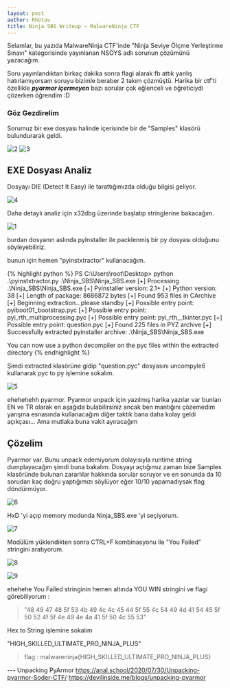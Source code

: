 ```yaml
---
layout: post
author: Rhotav
title: Ninja SBS Writeup ~ MalwareNinja CTF
---
```


Selamlar, bu yazıda MalwareNinja CTF'inde "Ninja Seviye Ölçme Yerleştirme Sınavı" kategorisinde yayınlanan NSÖYS adlı sorunun çözümünü yazacağım.

Soru yayınlandıktan birkaç dakika sonra flagi alarak fb attık yanlış hatırlamıyorsam soruyu bizimle beraber 2 takım çözmüştü. Harika bir ctf'ti özellikle ***pyarmor içermeyen*** bazı sorular çok eğlenceli ve öğreticiydi çözerken öğrendim :D

### Göz Gezdirelim

Sorumuz bir exe dosyası halinde içerisinde bir de "Samples" klasörü bulundurarak geldi.

![2](https://user-images.githubusercontent.com/54905232/103215367-31516400-4924-11eb-99d2-fd707644f310.png)
![3](https://user-images.githubusercontent.com/54905232/103215375-38787200-4924-11eb-9b3e-66eff931d9d1.png)

## EXE Dosyası Analiz

Dosyayı DIE (Detect It Easy) ile tarattığımızda olduğu bilgisi geliyor.

![4](https://user-images.githubusercontent.com/54905232/103215382-3f9f8000-4924-11eb-980f-626f79c28b18.png)

Daha detaylı analiz için x32dbg üzerinde başlatıp stringlerine bakacağım.

![1](https://user-images.githubusercontent.com/54905232/103215354-28609280-4924-11eb-9723-61319b195dee.png)

burdan dosyanın aslında pyInstaller ile packlenmiş bir py dosyası olduğunu söyleyebiliriz.

bunun için hemen "pyinstxtractor" kullanacağım. 

{% highlight python %}
PS C:\Users\root\Desktop> python .\pyinstxtractor.py .\Ninja_SBS\Ninja_SBS.exe
[+] Processing .\Ninja_SBS\Ninja_SBS.exe
[+] Pyinstaller version: 2.1+
[+] Python version: 38
[+] Length of package: 8686872 bytes
[+] Found 953 files in CArchive
[+] Beginning extraction...please standby
[+] Possible entry point: pyiboot01_bootstrap.pyc
[+] Possible entry point: pyi_rth_multiprocessing.pyc
[+] Possible entry point: pyi_rth__tkinter.pyc
[+] Possible entry point: question.pyc
[+] Found 225 files in PYZ archive
[+] Successfully extracted pyinstaller archive: .\Ninja_SBS\Ninja_SBS.exe

You can now use a python decompiler on the pyc files within the extracted directory
{% endhighlight %}

Şimdi extracted klasörüne gidip "question.pyc" dosyasını uncompyle6 kullanarak pyc to py işlemine sokalım.

![5](https://user-images.githubusercontent.com/54905232/103215414-51812300-4924-11eb-98b3-d1ec373c66da.png)

ehehehehh pyarmor. Pyarmor unpack için yazılmış harika yazılar var bunları EN ve TR olarak en aşağıda bulabilirsiniz ancak ben mantığını çözemedim yarışma esnasında kullanacağım diğer taktik bana daha kolay geldi açıkçası... Ama mutlaka buna vakit ayıracağım

## Çözelim

Pyarmor var. Bunu unpack edemiyorum dolayısıyla runtime string dumplayacağım şimdi buna bakalım.
Dosyayı açtığımız zaman bize Samples klasöründe bulunan zararlılar hakkında sorular soruyor ve en sonunda da 10 sorudan kaç doğru yaptığımızı söylüyor eğer 10/10 yapamadıysak flag döndürmüyor.

![6](https://user-images.githubusercontent.com/54905232/103215423-5940c780-4924-11eb-9520-713bc47c4585.png)

HxD 'yi açıp memory modunda Ninja_SBS.exe 'yi seçiyorum.

![7](https://user-images.githubusercontent.com/54905232/103215437-6067d580-4924-11eb-834d-ef0d8c4d5122.png)

Modülüm yüklendikten sonra CTRL+F kombinasyonu ile "You Failed" stringini aratıyorum.

![8](https://user-images.githubusercontent.com/54905232/103215441-66f64d00-4924-11eb-99c3-16defa57b302.png)

![9](https://user-images.githubusercontent.com/54905232/103215459-6fe71e80-4924-11eb-96d0-e6487b0a2f25.png)

ehehehe You Failed stringinin hemen altında YOU WIN stringini ve flagi görebiliyorum :

> "48 49 47 48 5f 53 4b 49 4c 4c 45 44 5f 55 4c 54 49 4d 41 54 45 5f 50 52 4f 5f 4e 49 4e 4a 41 5f 50 4c 55 53"

Hex to String işlemine sokalım

"HIGH_SKILLED_ULTIMATE_PRO_NINJA_PLUS"

> flag : malwareninja{HIGH_SKILLED_ULTIMATE_PRO_NINJA_PLUS}

--- Unpacking PyArmor
https://anal.school/2020/07/30/Unpacking-pyarmor-Soder-CTF/
https://devilinside.me/blogs/unpacking-pyarmor
